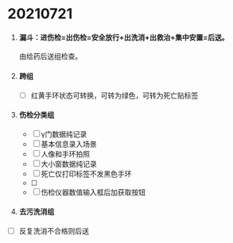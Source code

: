 # 20210721

1. #### 漏斗：进伤检=出伤检=安全放行+出洗消+出救治+集中安置=后送。

   由给药后送组检查。

2. #### 跨组

   - [ ] 红黄手环状态可转换，可转为绿色，可转为死亡贴标签

3. #### 伤检分类组

   - [ ] γ门数据纯记录
   - [ ] 基本信息录入场景
   - [ ] 人像和手环拍照
   - [ ] 大小窗数据纯记录
   - [ ] 死亡仅打印标签不发黑色手环
   - [ ] 
   - [ ] 伤检仪器数值输入框后加获取按钮

4. #### 去污洗消组

- [ ] 反复洗消不合格则后送


